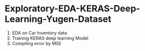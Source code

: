 # Exploratory-EDA-KERAS-Deep-Learning-Yugen-Dataset

1. EDA on Car Inventory data
2. Training KERAS deep learning Model
3. Compiling error by MSE
